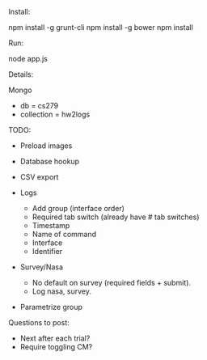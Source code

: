 Install:

npm install -g grunt-cli
npm install -g bower
npm install

Run:

node app.js

Details:

Mongo
 - db = cs279
 - collection = hw2logs

TODO:

- Preload images
+ Database hookup
- CSV export


- Logs
  + Add group (interface order)
  + Required tab switch (already have # tab switches)
  + Timestamp
  + Name of command
  + Interface
  - Identifier

- Survey/Nasa
  - No default on survey (required fields + submit).
  - Log nasa, survey.

- Parametrize group

Questions to post:
+ Next after each trial?
+ Require toggling CM?